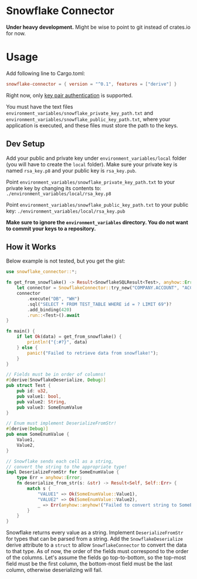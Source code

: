 # Snowflake Connector
**Under heavy development.** Might be wise to point to git instead of crates.io for now.

# Usage
Add following line to Cargo.toml:

```toml
snowflake-connector = { version = "^0.1", features = ["derive"] }
```

Right now, only [key pair authentication](https://docs.snowflake.com/en/user-guide/key-pair-auth.html) is supported.

You must have the text files `environment_variables/snowflake_private_key_path.txt` and `environment_variables/snowflake_public_key_path.txt`, where your application is executed, and these files must store the path to the keys.

## Dev Setup
Add your public and private key under `environment_variables/local` folder (you will have to create the `local` folder). Make sure your private key is named `rsa_key.p8` and your public key is `rsa_key.pub`.

Point `environment_variables/snowflake_private_key_path.txt` to your private key by changing its contents to: `./environment_variables/local/rsa_key.p8`

Point `environment_variables/snowflake_public_key_path.txt` to your public key: `./environment_variables/local/rsa_key.pub`

**Make sure to ignore the `environment_variables` directory. You do not want to commit your keys to a repository.**

## How it Works
Below example is not tested, but you get the gist:
```rust
use snowflake_connector::*;

fn get_from_snowflake() -> Result<SnowflakeSQLResult<Test>, anyhow::Error> {
    let connector = SnowflakeConnector::try_new("COMPANY.ACCOUNT", "ACCOUNT", "USER@EXAMPLE.COM")?;
    connector
        .execute("DB", "WH")
        .sql("SELECT * FROM TEST_TABLE WHERE id = ? LIMIT 69")?
        .add_binding(420)
        .run::<Test>().await
}

fn main() {
    if let Ok(data) = get_from_snowflake() {
        println!("{:#?}", data)
    } else {
        panic!("Failed to retrieve data from snowflake!");
    }
}

// Fields must be in order of columns!
#[derive(SnowflakeDeserialize, Debug)]
pub struct Test {
    pub id: u32,
    pub value1: bool,
    pub value2: String,
    pub value3: SomeEnumValue
}

// Enum must implement DeserializeFromStr!
#[derive(Debug)]
pub enum SomeEnumValue {
    Value1,
    Value2,
}

// Snowflake sends each cell as a string,
// convert the string to the appropriate type!
impl DeserializeFromStr for SomeEnumValue {
    type Err = anyhow::Error;
    fn deserialize_from_str(s: &str) -> Result<Self, Self::Err> {
        match s {
            "VALUE1" => Ok(SomeEnumValue::Value1),
            "VALUE2" => Ok(SomeEnumValue::Value2),
            _ => Err(anyhow::anyhow!("Failed to convert string to SomeEnumValue")),
        }
    }
}
```
Snowflake returns every value as a string. Implement `DeserializeFromStr` for types that can be parsed from a string. Add the `SnowflakeDeserialize` derive attribute to a `struct` to allow `SnowflakeConnector` to convert the data to that type. As of now, the order of the fields must correspond to the order of the columns. Let's assume the fields go top-to-bottom, so the top-most field must be the first column, the bottom-most field must be the last column, otherwise deserializing will fail.
